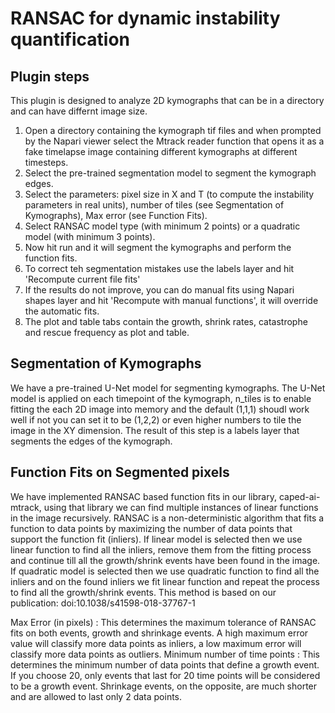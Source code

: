 # RANSAC for dynamic instability quantification

## Plugin steps

This plugin is designed to analyze 2D kymographs that can be in a directory and can have differnt image size. 
1) Open a directory containing the kymograph tif files and when prompted by the Napari viewer select the Mtrack reader function that opens it as a fake timelapse image containing different kymographs at different timesteps. 
2) Select the pre-trained segmentation model to segment the kymograph edges.
3) Select the parameters: pixel size in X and T (to compute the instability parameters in real units), number of tiles (see Segmentation of Kymographs), Max error (see Function Fits).
3) Select RANSAC model type (with minimum 2 points) or a quadratic model (with minimum 3 points).
4) Now hit run and it will segment the kymographs and perform the function fits.
5) To correct teh segmentation mistakes use the labels layer and hit 'Recompute current file fits'
6) If the results do not improve, you can do manual fits using Napari shapes layer and hit 'Recompute with manual functions', it will override the automatic fits.
7) The plot and table tabs contain the growth, shrink rates, catastrophe and rescue frequency as plot and table.

## Segmentation of Kymographs
We have a pre-trained U-Net model for segmenting kymographs. The U-Net model is applied on each timepoint of the kymograph, n_tiles is to enable fitting the each 2D image into memory and the default (1,1,1) shoudl work well if not you can set it to be (1,2,2) or even higher numbers to tile the image in the XY dimension. The result of this step is a labels layer that segments the edges of the kymograph.

## Function Fits on Segmented pixels
We have implemented RANSAC based function fits in our library, caped-ai-mtrack, using that library we can find multiple instances of linear functions in the image recursively. 
RANSAC is a non-deterministic algorithm that fits a function to data points by maximizing the number of data points that support the function fit (inliers).
If linear model is selected then we use linear function to find all the inliers, remove them from the fitting process and continue till all the growth/shrink events have been found in the image. If quadratic model is selected then we use quadratic function to find all the inliers and on the found inliers we fit linear function and repeat the process to find all the growth/shrink events. This method is based on our publication: doi:10.1038/s41598-018-37767-1

Max Error (in pixels) : This determines the maximum tolerance of RANSAC fits on both events, growth and shrinkage  events. A high maximum error value will classify more data points as inliers, a low maximum error will classify more data points as outliers.
Minimum number of time points : This determines the minimum number of data points that define a growth event. If you choose 20, only events that last for 20 time points will be considered to be a growth event. Shrinkage events, on the opposite, are much shorter and are allowed to last only 2 data points.
